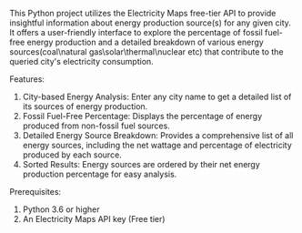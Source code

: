 This Python project utilizes the Electricity Maps free-tier API to provide insightful information about energy production source(s) for any given city. It offers a user-friendly interface to explore the percentage of fossil fuel-free energy production and a detailed breakdown of various energy sources(coal\natural gas\solar\thermal\nuclear etc) that contribute to the queried city's electricity consumption.

Features:

1) City-based Energy Analysis: Enter any city name to get a detailed list of its sources of  energy production.
2) Fossil Fuel-Free Percentage: Displays the percentage of energy produced from non-fossil fuel sources.
3) Detailed Energy Source Breakdown: Provides a comprehensive list of all energy sources, including the net wattage and percentage of electricity produced by each source.
4) Sorted Results: Energy sources are ordered by their net energy production percentage for easy analysis.

Prerequisites:
1) Python 3.6 or higher
2) An Electricity Maps API key (Free tier)
